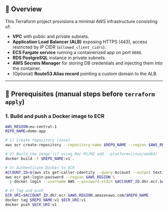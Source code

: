 ## 🔹 Overview
This Terraform project provisions a minimal AWS infrastructure consisting of:
- **VPC** with public and private subnets.  
- **Application Load Balancer (ALB)** exposing HTTPS (443), access restricted by IP CIDR (`allowed_client_cidrs`).  
- **ECS Fargate service** running a containerized app on port `8080`.  
- **RDS PostgreSQL** instance in private subnets.  
- **AWS Secrets Manager** for storing DB credentials and injecting them into the container.  
- (Optional) **Route53 Alias record** pointing a custom domain to the ALB.  

---

## 🔹 Prerequisites (manual steps before `terraform apply`)

### 1. Build and push a Docker image to ECR
```bash
AWS_REGION=eu-central-1
REPO_NAME=demo-app

# 1) Create repository (once)
aws ecr create-repository --repository-name $REPO_NAME --region $AWS_REGION

# 2) Build the image (if using Mac M1/M2 add --platform=linux/amd64)
docker build -t $REPO_NAME:v1 .

# 3) Authenticate Docker to ECR
ACCOUNT_ID=$(aws sts get-caller-identity --query Account --output text)
aws ecr get-login-password --region $AWS_REGION \
  | docker login --username AWS --password-stdin $ACCOUNT_ID.dkr.ecr.$AWS_REGION.amazonaws.com

# 4) Tag and push
ECR_URI=$ACCOUNT_ID.dkr.ecr.$AWS_REGION.amazonaws.com/$REPO_NAME
docker tag $REPO_NAME:v1 $ECR_URI:v1
docker push $ECR_URI:v1